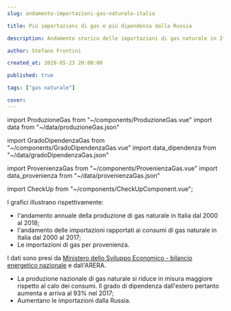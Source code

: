 ```yaml
---
slug: andamento-importazioni-gas-naturale-italia

title: Più importazioni di gas e più dipendenza dalla Russia

description: Andamento storico delle importazioni di gas naturale in Italia

author: Stefano Frontini

created_at: 2020-05-23 20:00:00

published: true

tags: ["gas naturale"]

cover:
---
```


import ProduzioneGas from "~/components/ProduzioneGas.vue"
import data from "~/data/produzioneGas.json"

import GradoDipendenzaGas from "~/components/GradoDipendenzaGas.vue"
import data_dipendenza from "~/data/gradoDipendenzaGas.json"

import ProvenienzaGas from "~/components/ProvenienzaGas.vue"
import data_provenienza from "~/data/provenienzaGas.json"

import CheckUp from "~/components/CheckUpComponent.vue";

<ProduzioneGas title="Andamento storico della produzione di gas naturale in Italia" xKey="Anno"
            y1Key="Miliardi di mc"
            :data="data"
            />

<GradoDipendenzaGas title="Grado di dipendenza dall'estero - importazioni/consumi - %" xKey="Anno"
            y1Key="Grado di dipendenza dall'estero"
            :data="data_dipendenza"
            />

<ProvenienzaGas title="Importazioni italiane di gas per provenienza" xKey="Anno"
            y1Key="Algeria"
            y2Key="Russia"
            y3Key="Olanda"
            y4Key="Norvegia"
            y5Key="Libia"
            y6Key="Qatar"
            y7Key="Altri" :data="data_provenienza"/>

I grafici illustrano rispettivamente:

- l'andamento annuale della produzione di gas naturale in Italia dal 2000 al 2018;
- l'andamento delle importazioni rapportati ai consumi di gas naturale in Italia dal 2000 al 2017;
- Le importazioni di gas per provenienza.

I dati sono presi da [Ministero dello Sviluppo Economico - bilancio energetico nazionale](https://dgsaie.mise.gov.it/ben.php) e dall'ARERA.

- La produzione nazionale di gas naturale si riduce in misura maggiore rispetto al calo dei consumi. Il grado di dipendenza dall'estero pertanto aumenta e arriva al 93% nel 2017;
- Aumentano le importazioni dalla Russia.

<CheckUp />
